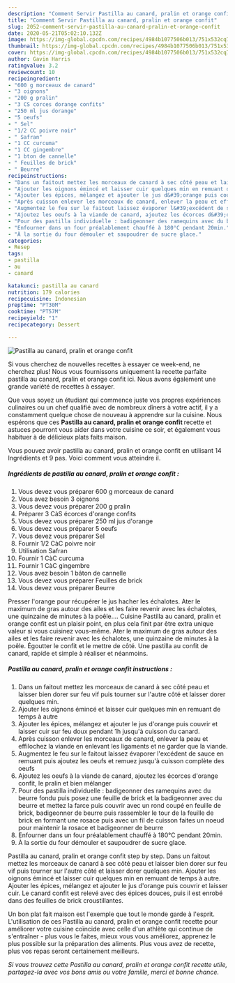 ```yaml
---
description: "Comment Servir Pastilla au canard, pralin et orange confit"
title: "Comment Servir Pastilla au canard, pralin et orange confit"
slug: 2052-comment-servir-pastilla-au-canard-pralin-et-orange-confit
date: 2020-05-21T05:02:10.132Z
image: https://img-global.cpcdn.com/recipes/4984b1077506b013/751x532cq70/pastilla-au-canard-pralin-et-orange-confit-photo-principale-de-la-recette.jpg
thumbnail: https://img-global.cpcdn.com/recipes/4984b1077506b013/751x532cq70/pastilla-au-canard-pralin-et-orange-confit-photo-principale-de-la-recette.jpg
cover: https://img-global.cpcdn.com/recipes/4984b1077506b013/751x532cq70/pastilla-au-canard-pralin-et-orange-confit-photo-principale-de-la-recette.jpg
author: Gavin Harris
ratingvalue: 3.2
reviewcount: 10
recipeingredient:
- "600 g morceaux de canard"
- "3 oignons"
- "200 g pralin"
- "3 CS corces dorange confits"
- "250 ml jus dorange"
- "5 oeufs"
- " Sel"
- "1/2 CC poivre noir"
- " Safran"
- "1 CC curcuma"
- "1 CC gingembre"
- "1 bton de cannelle"
- " Feuilles de brick"
- " Beurre"
recipeinstructions:
- "Dans un faitout mettez les morceaux de canard à sec côté peau et laisser bien dorer sur feu vif puis tourner sur l&#39;autre côté et laisser dorer quelques min."
- "Ajouter les oignons émincé et laisser cuir quelques min en remuant de temps à autre"
- "Ajouter les épices, mélangez et ajouter le jus d&#39;orange puis couvrir et laisser cuir sur feu doux pendant 1h jusqu&#39;à cuisson du canard."
- "Après cuisson enlever les morceaux de canard, enlever la peau et effilochez la viande en enlevant les ligaments et ne garder que la viande."
- "Augmentez le feu sur le faitout laissez évaporer l&#39;excédent de sauce en remuant puis ajoutez les oeufs et remuez jusqu&#39;à cuisson complète des oeufs"
- "Ajoutez les oeufs à la viande de canard, ajoutez les écorces d&#39;orange confit, le pralin et bien mélanger"
- "Pour des pastilla individuelle : badigeonner des ramequins avec du beurre fondu puis posez une feuille de brick et la badigeonner avec du beurre et mettez la farce puis couvrir avec un rond coupé en feuille de brick, badigeonner de beurre puis rassembler le tour de la feuille de brick en formant une rosace puis avec un fil de cuisson faites un noeud pour maintenir la rosace et badigeonner de beurre"
- "Enfourner dans un four préalablement chauffé à 180°C pendant 20min."
- "À la sortie du four démouler et saupoudrer de sucre glace."
categories:
- Resep
tags:
- pastilla
- au
- canard

katakunci: pastilla au canard 
nutrition: 179 calories
recipecuisine: Indonesian
preptime: "PT30M"
cooktime: "PT57M"
recipeyield: "1"
recipecategory: Dessert

---
```



![Pastilla au canard, pralin et orange confit](https://img-global.cpcdn.com/recipes/4984b1077506b013/751x532cq70/pastilla-au-canard-pralin-et-orange-confit-photo-principale-de-la-recette.jpg)

Si vous cherchez de nouvelles recettes à essayer ce week-end, ne cherchez plus! Nous vous fournissons uniquement la recette parfaite pastilla au canard, pralin et orange confit ici. Nous avons également une grande variété de recettes à essayer.

Que vous soyez un étudiant qui commence juste vos propres expériences culinaires ou un chef qualifié avec de nombreux dîners à votre actif, il y a constamment quelque chose de nouveau à apprendre sur la cuisine. Nous espérons que ces <strong> Pastilla au canard, pralin et orange confit </strong> recette et astuces pourront vous aider dans votre cuisine ce soir, et également vous habituer à de délicieux plats faits maison.

<!--inarticleads1-->

Vous pouvez avoir pastilla au canard, pralin et orange confit en utilisant 14 Ingrédients et 9 pas. Voici comment vous atteindre il.

##### Ingrédients de pastilla au canard, pralin et orange confit :

1. Vous devez vous préparer 600 g morceaux de canard
1. Vous avez besoin 3 oignons
1. Vous devez vous préparer 200 g pralin
1. Préparer 3 CàS écorces d&#39;orange confits
1. Vous devez vous préparer 250 ml jus d&#39;orange
1. Vous devez vous préparer 5 oeufs
1. Vous devez vous préparer  Sel
1. Fournir 1/2 CàC poivre noir
1. Utilisation  Safran
1. Fournir 1 CàC curcuma
1. Fournir 1 CàC gingembre
1. Vous avez besoin 1 bâton de cannelle
1. Vous devez vous préparer  Feuilles de brick
1. Vous devez vous préparer  Beurre


Presser l&#39;orange pour récupérer le jus hacher les échalotes. Ater le maximum de gras autour des ailes et les faire revenir avec les échalotes, une quinzaine de minutes à la poêle.… Cuisine Pastilla au canard, pralin et orange confit est un plaisir point, en plus cela finit par être extra unique valeur si vous cuisinez vous-même. Ater le maximum de gras autour des ailes et les faire revenir avec les échalotes, une quinzaine de minutes à la poêle. Égoutter le confit et le mettre de côté. Une pastilla au confit de canard, rapide et simple à réaliser et néanmoins. 

<!--inarticleads2-->

##### Pastilla au canard, pralin et orange confit instructions :

1. Dans un faitout mettez les morceaux de canard à sec côté peau et laisser bien dorer sur feu vif puis tourner sur l&#39;autre côté et laisser dorer quelques min.
1. Ajouter les oignons émincé et laisser cuir quelques min en remuant de temps à autre
1. Ajouter les épices, mélangez et ajouter le jus d&#39;orange puis couvrir et laisser cuir sur feu doux pendant 1h jusqu&#39;à cuisson du canard.
1. Après cuisson enlever les morceaux de canard, enlever la peau et effilochez la viande en enlevant les ligaments et ne garder que la viande.
1. Augmentez le feu sur le faitout laissez évaporer l&#39;excédent de sauce en remuant puis ajoutez les oeufs et remuez jusqu&#39;à cuisson complète des oeufs
1. Ajoutez les oeufs à la viande de canard, ajoutez les écorces d&#39;orange confit, le pralin et bien mélanger
1. Pour des pastilla individuelle : badigeonner des ramequins avec du beurre fondu puis posez une feuille de brick et la badigeonner avec du beurre et mettez la farce puis couvrir avec un rond coupé en feuille de brick, badigeonner de beurre puis rassembler le tour de la feuille de brick en formant une rosace puis avec un fil de cuisson faites un noeud pour maintenir la rosace et badigeonner de beurre
1. Enfourner dans un four préalablement chauffé à 180°C pendant 20min.
1. À la sortie du four démouler et saupoudrer de sucre glace.


Pastilla au canard, pralin et orange confit step by step. Dans un faitout mettez les morceaux de canard à sec côté peau et laisser bien dorer sur feu vif puis tourner sur l&#39;autre côté et laisser dorer quelques min. Ajouter les oignons émincé et laisser cuir quelques min en remuant de temps à autre. Ajouter les épices, mélangez et ajouter le jus d&#39;orange puis couvrir et laisser cuir. Le canard confit est relevé avec des épices douces, puis il est enrobé dans des feuilles de brick croustillantes. 

<!--inarticleads1-->

<p>
Un bon plat fait maison est l'exemple que tout le monde garde à l'esprit. L'utilisation de ces Pastilla au canard, pralin et orange confit recette pour améliorer votre cuisine coïncide avec celle d'un athlète qui continue de s'entraîner - plus vous le faites, mieux vous vous améliorez, apprenez le plus possible sur la préparation des aliments. Plus vous avez de recette, plus vos repas seront certainement meilleurs.
</p>

<p>
<i>Si vous trouvez cette Pastilla au canard, pralin et orange confit recette utile, partagez-la avec vos bons amis ou votre famille, merci et bonne chance.</i>
</p>
